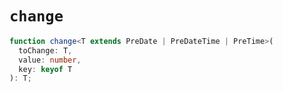 # `change`

```ts
function change<T extends PreDate | PreDateTime | PreTime>(
  toChange: T,
  value: number,
  key: keyof T
): T;
```
